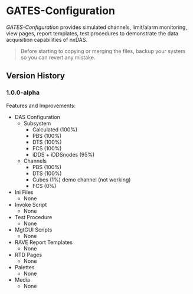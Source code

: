 # GATES-Configuration

*GATES-Configuration* provides simulated channels, limit/alarm monitoring, view pages, report templates, test procedures to demonstrate the data acquisition capabilities of nxDAS.

> Before starting to copying or merging the files, backup your system so you can revert any mistake.

## Version History

### 1.0.0-alpha
Features and Improvements:
- DAS Configuration
	- Subsystem
		- Calculated (100%)
		- PBS (100%)
		- DTS (100%)
		- FCS (100%)
		- iDDS + iDDSnodes (95%)
	- Channels
		- PBS (100%)
		- DTS (100%)
		- Cubes (1%) demo channel (not working)
		- FCS (0%)
- Ini Files
	- None
- Invoke Script
	- None
- Test Procedure
	- None
- MgtGUI Scripts
	- None
- RAVE Report Templates
	- None
- RTD Pages
	- None
- Palettes
	- None
- Media
	- None







